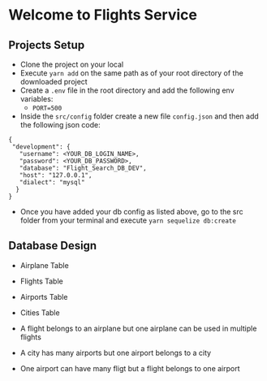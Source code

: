 # Welcome to Flights Service

## Projects Setup

- Clone the project on your local
- Execute `yarn add` on the same path as of your root directory of the downloaded project
- Create a `.env` file in the root directory and add the following env variables:
  - `PORT=500`
- Inside the `src/config` folder create a new file `config.json` and then add the following json code:

```
{
 "development": {
   "username": <YOUR_DB_LOGIN_NAME>,
   "password": <YOUR_DB_PASSWORD>,
   "database": "Flight_Search_DB_DEV",
   "host": "127.0.0.1",
   "dialect": "mysql"
  }
}
```

- Once you have added your db config as listed above, go to the src folder from your terminal and execute `yarn sequelize db:create`

## Database Design

- Airplane Table
- Flights Table
- Airports Table
- Cities Table

- A flight belongs to an airplane but one airplane can be used in multiple flights
- A city has many airports but one airport belongs to a city
- One airport can have many fligt but a flight belongs to one airport
